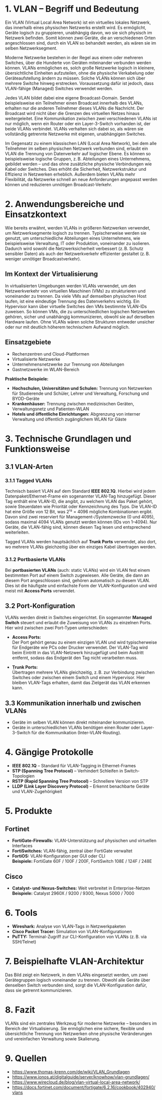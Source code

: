 # 1. VLAN – Begriff und Bedeutung
Ein VLAN (Virtual Local Area Network) ist ein virtuelles lokales Netzwerk, das innerhalb eines physischen Netzwerks erstellt wird. Es ermöglicht, Geräte logisch zu gruppieren, unabhängig davon, wo sie sich physisch im Netzwerk befinden. Somit können zwei Geräte, die an verschiedenen Orten angeschlossen sind, durch ein VLAN so behandelt werden, als wären sie im selben Netzwerksegment.

Moderne Netzwerke bestehen in der Regel aus einem oder mehreren Switches, über die Hunderte von Geräten miteinander verbunden werden können. VLANs ermöglichen es, solch große Netzwerke logisch in kleinere, übersichtliche Einheiten aufzuteilen, ohne die physische Verkabelung oder Geräteaufstellung ändern zu müssen. Solche VLANs können sich über mehrere Switche hinweg erstrecken. Voraussetzung dafür ist jedoch, dass VLAN-fähige (Managed) Switches verwendet werden.

Jedes VLAN bildet dabei eine eigene Broadcast-Domain. Sendet beispielsweise ein Teilnehmer einen Broadcast innerhalb des VLANs, erhalten nur die anderen Teilnehmer dieses VLANs die Nachricht. Der Broadcast wird nicht über die Grenzen des virtuellen Netzes hinaus weitergeleitet. Eine Kommunikation zwischen zwei verschiedenen VLANs ist nur möglich, wenn ein Router oder ein Layer-3-Switch vorhanden ist, der beide VLANs verbindet. VLANs verhalten sich dabei so, als wären sie vollständig getrennte Netzwerke mit eigenen, unabhängigen Switches.

Im Gegensatz zu einem klassischen LAN (Local Area Network), bei dem alle Teilnehmer im selben physischen Netzwerk verbunden sind, erlaubt ein VLAN die Trennung von Datenverkehr auf logischer Ebene. Es können so beispielsweise logische Gruppen, z. B. Abteilungen eines Unternehmens, gebildet werden – und das ohne zusätzliche physische Verbindungen wie Kabel oder Switches. Dies erhöht die Sicherheit, Netzwerkstruktur und Effizienz in Netzwerken erheblich. Außerdem bieten VLANs mehr Flexibilität, da Netzwerke schnell an neue Anforderungen angepasst werden können und reduzieren unnötigen Broadcast-Verkehr.

# 2. Anwendungsbereiche und Einsatzkontext

Wie bereits erwähnt, werden VLANs in größeren Netzwerken verwendet, um Netzwerksegmente logisch zu trennen. Typischerweise werden sie genutzt, um unterschiedliche Abteilungen eines Unternehmens, wie beispielsweise Verwaltung, IT oder Produktion, voneinander zu isolieren. Dadurch wird sowohl die Netzwerksicherheit verbessert (z. B. Schutz sensibler Daten) als auch der Netzwerkverkehr effizienter gestaltet (z. B. weniger unnötiger Broadcastverkehr).

## Im Kontext der Virtualisierung

In virtualisierten Umgebungen werden VLANs verwendet, um den Netzwerkverkehr von virtuellen Maschinen (VMs) zu strukturieren und voneinander zu trennen. Da viele VMs auf demselben physischen Host laufen, ist eine eindeutige Trennung des Datenverkehrs wichtig. Ein Hypervisor kann über virtuelle Switches den VMs bestimmte VLAN-IDs zuweisen. So können VMs, die zu unterschiedlichen logischen Netzwerken gehören, sicher und unabhängig kommunizieren, obwohl sie auf derselben Hardware laufen. Ohne VLANs wären solche Strukturen entweder unsicher oder nur mit deutlich höherem technischem Aufwand möglich.

## Einsatzgebiete

- Rechenzentren und Cloud-Plattformen  
- Virtualisierte Netzwerke  
- Unternehmensnetzwerke zur Trennung von Abteilungen  
- Gastnetzwerke im WLAN-Bereich  

**Praktische Beispiele:**

- **Hochschulen, Universitäten und Schulen:** Trennung von Netzwerken für Studierende und Schüler, Lehrer und Verwaltung, Forschung und BYOD-Geräte  
- **Krankenhäuser:** Trennung zwischen medizinischen Geräten, Verwaltungsnetz und Patienten-WLAN  
- **Hotels und öffentliche Einrichtungen:** Abgrenzung von interner Verwaltung und öffentlich zugänglichem WLAN für Gäste  

# 3. Technische Grundlagen und Funktionsweise

## 3.1 VLAN-Arten

### 3.1.1 Tagged VLANs

Technisch basiert VLAN auf dem Standard **IEEE 802.1Q**. Hierbei wird jedem Datenpaket/Ethernet-Frame ein sogenannter VLAN-Tag hinzugefügt. Dieser Tag enthält eine VLAN-ID, die angibt, zu welchem VLAN das Paket gehört, sowie Steuerdaten wie Priorität oder Kennzeichnung des Typs. Die VLAN-ID hat eine Größe von 12 Bit, was 2¹² = 4096 mögliche Kombinationen ergibt. Davon sind zwei reserviert für Management-/Systemzwecke (0 und 4095), sodass maximal 4094 VLANs genutzt werden können (IDs von 1–4094). Nur Geräte, die VLAN-fähig sind, können diesen Tag lesen und entsprechend weiterleiten.

Tagged VLANs werden hauptsächlich auf **Trunk Ports** verwendet, also dort, wo mehrere VLANs gleichzeitig über ein einziges Kabel übertragen werden.

### 3.1.2 Portbasierte VLANs

Bei **portbasierten VLANs** (auch: static VLANs) wird ein VLAN fest einem bestimmten Port auf einem Switch zugewiesen. Alle Geräte, die dann an diesem Port angeschlossen sind, gehören automatisch zu diesem VLAN. Dies ist die häufigste und einfachste Form der VLAN-Konfiguration und wird meist mit **Access Ports** verwendet.

## 3.2 Port-Konfiguration

VLANs werden direkt in Switches eingerichtet. Ein sogenannter **Managed Switch** steuert und erlaubt die Zuweisung von VLANs zu einzelnen Ports. Hier wird zwischen zwei Port-Typen unterschieden:

- **Access Ports:**  
  Der Port gehört genau zu einem einzigen VLAN und wird typischerweise für Endgeräte wie PCs oder Drucker verwendet. Der VLAN-Tag wird beim Eintritt in das VLAN-Netzwerk hinzugefügt und beim Austritt entfernt, sodass das Endgerät den Tag nicht verarbeiten muss.

- **Trunk Ports:**  
  Übertragen mehrere VLANs gleichzeitig, z. B. zur Verbindung zwischen Switches oder zwischen einem Switch und einem Hypervisor. Hier bleiben VLAN-Tags erhalten, damit das Zielgerät das VLAN erkennen kann.

## 3.3 Kommunikation innerhalb und zwischen VLANs

- Geräte im selben VLAN können direkt miteinander kommunizieren.  
- Geräte in unterschiedlichen VLANs benötigen einen Router oder Layer-3-Switch für die Kommunikation (Inter-VLAN-Routing).

# 4. Gängige Protokolle

- **IEEE 802.1Q** – Standard für VLAN-Tagging in Ethernet-Frames  
- **STP (Spanning Tree Protocol)** – Verhindert Schleifen in Switch-Topologien  
- **RSTP (Rapid Spanning Tree Protocol)** – Schnellere Version von STP  
- **LLDP (Link Layer Discovery Protocol)** – Erkennt benachbarte Geräte und VLAN-Zugehörigkeit

# 5. Produkte

## Fortinet

- **FortiGate-Firewalls:** VLAN-Unterstützung auf physischen und virtuellen Interfaces  
- **FortiSwitches:** VLAN-fähig, zentral über FortiGate verwaltet  
- **FortiOS:** VLAN-Konfiguration per GUI oder CLI  
**Beispiele:** FortiGate 60F / 100F / 200F, FortiSwitch 108E / 124F / 248E

## Cisco

- **Catalyst- und Nexus-Switches:** Weit verbreitet in Enterprise-Netzen  
**Beispiele:** Catalyst 2960X / 9200 / 9300, Nexus 5000 / 7000

# 6. Tools

- **Wireshark:** Analyse von VLAN-Tags in Netzwerkpaketen  
- **Cisco Packet Tracer:** Simulation von VLAN-Konfigurationen  
- **PuTTY:** Terminal-Zugriff zur CLI-Konfiguration von VLANs (z. B. via SSH/Telnet)

# 7. Beispielhafte VLAN-Architektur

Das Bild zeigt ein Netzwerk, in dem VLANs eingesetzt werden, um zwei Gerätegruppen logisch voneinander zu trennen. Obwohl alle Geräte über denselben Switch verbunden sind, sorgt die VLAN-Konfiguration dafür, dass sie getrennt kommunizieren.

# 8. Fazit

VLANs sind ein zentrales Werkzeug für moderne Netzwerke – besonders im Bereich der Virtualisierung. Sie ermöglichen eine sichere, flexible und übersichtliche Trennung von Netzwerken ohne physische Veränderungen und vereinfachen Verwaltung sowie Skalierung.

# 9. Quellen

- https://www.thomas-krenn.com/de/wiki/VLAN_Grundlagen  
- https://www.ionos.at/digitalguide/server/knowhow/vlan-grundlagen/  
- https://www.wirecloud.de/blog/vlan-virtual-local-area-network/  
- https://docs.fortinet.com/document/fortigate/6.2.16/cookbook/402940/vlans  
